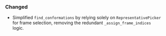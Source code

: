 ### Changed
- Simplified `find_conformations` by relying solely on `RepresentativePicker` for frame selection, removing the redundant `_assign_frame_indices` logic.
